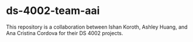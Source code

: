 # ds-4002-team-aai
This repository is a collaboration between Ishan Koroth, Ashley Huang, and Ana Cristina Cordova for their DS 4002 projects.
